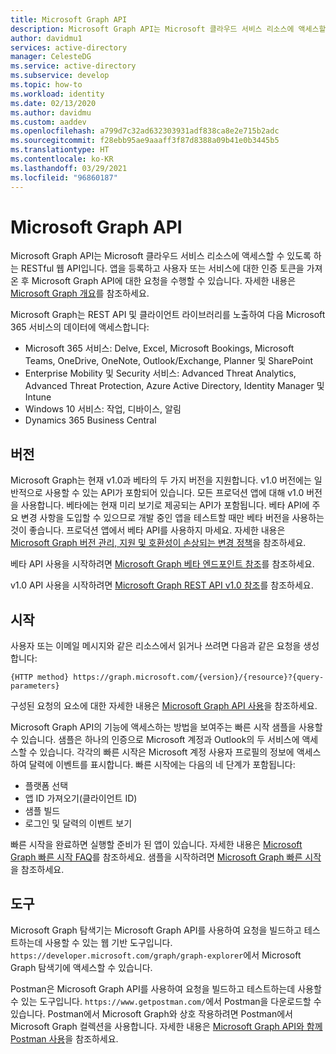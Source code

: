 ```yaml
---
title: Microsoft Graph API
description: Microsoft Graph API는 Microsoft 클라우드 서비스 리소스에 액세스할 수 있도록 하는 RESTful 웹 API입니다.
author: davidmu1
services: active-directory
manager: CelesteDG
ms.service: active-directory
ms.subservice: develop
ms.topic: how-to
ms.workload: identity
ms.date: 02/13/2020
ms.author: davidmu
ms.custom: aaddev
ms.openlocfilehash: a799d7c32ad632303931adf838ca8e2e715b2adc
ms.sourcegitcommit: f28ebb95ae9aaaff3f87d8388a09b41e0b3445b5
ms.translationtype: HT
ms.contentlocale: ko-KR
ms.lasthandoff: 03/29/2021
ms.locfileid: "96860187"
---
```

# <a name="microsoft-graph-api"></a>Microsoft Graph API

Microsoft Graph API는 Microsoft 클라우드 서비스 리소스에 액세스할 수 있도록 하는 RESTful 웹 API입니다. 앱을 등록하고 사용자 또는 서비스에 대한 인증 토큰을 가져온 후 Microsoft Graph API에 대한 요청을 수행할 수 있습니다. 자세한 내용은 [Microsoft Graph 개요](/graph/overview)를 참조하세요.

Microsoft Graph는 REST API 및 클라이언트 라이브러리를 노출하여 다음 Microsoft 365 서비스의 데이터에 액세스합니다:
- Microsoft 365 서비스: Delve, Excel, Microsoft Bookings, Microsoft Teams, OneDrive, OneNote, Outlook/Exchange, Planner 및 SharePoint
- Enterprise Mobility 및 Security 서비스: Advanced Threat Analytics, Advanced Threat Protection, Azure Active Directory, Identity Manager 및 Intune
- Windows 10 서비스: 작업, 디바이스, 알림
- Dynamics 365 Business Central

## <a name="versions"></a>버전

Microsoft Graph는 현재 v1.0과 베타의 두 가지 버전을 지원합니다. v1.0 버전에는 일반적으로 사용할 수 있는 API가 포함되어 있습니다. 모든 프로덕션 앱에 대해 v1.0 버전을 사용합니다. 베타에는 현재 미리 보기로 제공되는 API가 포함됩니다. 베타 API에 주요 변경 사항을 도입할 수 있으므로 개발 중인 앱을 테스트할 때만 베타 버전을 사용하는 것이 좋습니다. 프로덕션 앱에서 베타 API를 사용하지 마세요. 자세한 내용은 [Microsoft Graph 버전 관리, 지원 및 호환성이 손상되는 변경 정책](/graph/versioning-and-support)을 참조하세요.

베타 API 사용을 시작하려면 [Microsoft Graph 베타 엔드포인트 참조](/graph/api/overview?view=graph-rest-beta)를 참조하세요.

v1.0 API 사용을 시작하려면 [Microsoft Graph REST API v1.0 참조](/graph/api/overview)를 참조하세요.

## <a name="get-started"></a>시작

사용자 또는 이메일 메시지와 같은 리소스에서 읽거나 쓰려면 다음과 같은 요청을 생성합니다:

`{HTTP method} https://graph.microsoft.com/{version}/{resource}?{query-parameters}`

구성된 요청의 요소에 대한 자세한 내용은 [Microsoft Graph API 사용](/graph/use-the-api)을 참조하세요.

Microsoft Graph API의 기능에 액세스하는 방법을 보여주는 빠른 시작 샘플을 사용할 수 있습니다. 샘플은 하나의 인증으로 Microsoft 계정과 Outlook의 두 서비스에 액세스할 수 있습니다. 각각의 빠른 시작은 Microsoft 계정 사용자 프로필의 정보에 액세스하여 달력에 이벤트를 표시합니다.
빠른 시작에는 다음의 네 단계가 포함됩니다:
- 플랫폼 선택
- 앱 ID 가져오기(클라이언트 ID)
- 샘플 빌드
- 로그인 및 달력의 이벤트 보기

빠른 시작을 완료하면 실행할 준비가 된 앱이 있습니다. 자세한 내용은 [Microsoft Graph 빠른 시작 FAQ](/graph/quick-start-faq)를 참조하세요. 샘플을 시작하려면 [Microsoft Graph 빠른 시작](https://developer.microsoft.com/graph/quick-start)을 참조하세요.

## <a name="tools"></a>도구

Microsoft Graph 탐색기는 Microsoft Graph API를 사용하여 요청을 빌드하고 테스트하는데 사용할 수 있는 웹 기반 도구입니다. `https://developer.microsoft.com/graph/graph-explorer`에서 Microsoft Graph 탐색기에 액세스할 수 있습니다.

Postman은 Microsoft Graph API를 사용하여 요청을 빌드하고 테스트하는데 사용할 수 있는 도구입니다. `https://www.getpostman.com/`에서 Postman을 다운로드할 수 있습니다. Postman에서 Microsoft Graph와 상호 작용하려면 Postman에서 Microsoft Graph 컬렉션을 사용합니다. 자세한 내용은 [Microsoft Graph API와 함께 Postman 사용](/graph/use-postman?context=graph%2Fapi%2Fbeta&view=graph-rest-beta)을 참조하세요.
